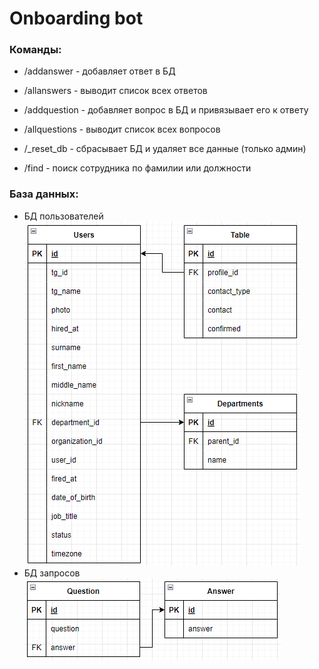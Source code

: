 # Onboarding bot

### Команды:
* /addanswer - добавляет ответ в БД
* /allanswers - выводит список всех ответов
* /addquestion - добавляет вопрос в БД и привязывает его к ответу
* /allquestions - выводит список всех вопросов
* /_reset_db - сбрасывает БД и удаляет все данные (только админ)


* /find - поиск сотрудника по фамилии или должности


### База данных:
* БД пользователей </br>
![БД пользователей](/img/db_users.png)
* БД запросов </br>
![БД для частичного поиска](/img/db_requests.png)

